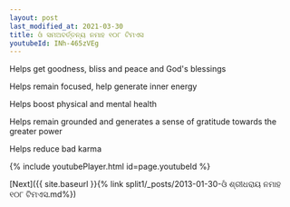 ```yaml
---
layout: post
last_modified_at: 2021-03-30
title: ଓଁ ସମଅବର୍ତ୍ତନ୍ୟ ନମାହ ୧୦୮ ଟିମଏସ
youtubeId: INh-465zVEg
---
```

 
 
Helps get goodness, bliss and peace and God's blessings
 
Helps remain focused, help generate inner energy 
 
Helps boost physical and mental health 
 
Helps remain grounded and generates a sense of gratitude towards the greater power 
 
Helps reduce bad karma
 
 
 
 


{% include youtubePlayer.html id=page.youtubeId %}
 
[Next]({{ site.baseurl }}{% link  split1/_posts/2013-01-30-ଓଁ ଶ୍ରୀଧରାୟ ନମାହ ୧୦୮ ଟିମଏସ.md%})
 
